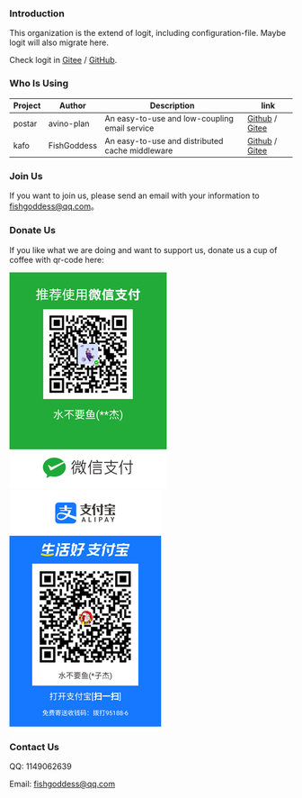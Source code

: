 ### Introduction
This organization is the extend of logit, including configuration-file. Maybe logit will also migrate here.

Check logit in [Gitee](https://gitee.com/FishGoddess/logit) / [GitHub](https://github.com/FishGoddess/logit).

### Who Is Using
| Project | Author      | Description                                     | link                                                         |
| ------- | ----------- | ----------------------------------------------- | ------------------------------------------------------------ |
| postar  | avino-plan  | An easy-to-use and low-coupling email service   | [Github](https://github.com/avino-plan/postar) / [Gitee](https://gitee.com/avino-plan/postar) |
| kafo    | FishGoddess | An easy-to-use and distributed cache middleware | [Github](https://github.com/FishGoddess/kafo) / [Gitee](https://gitee.com/FishGoddess/kafo) |

### Join Us
If you want to join us, please send an email with your information to fishgoddess@qq.com。

### Donate Us
If you like what we are doing and want to support us, donate us a cup of coffee with qr-code here:

![wechat-pay](./_icon/wechat-pay.png)
![ali-pay](./_icon/ali-pay.png)

### Contact Us
QQ: 1149062639

Email: fishgoddess@qq.com
